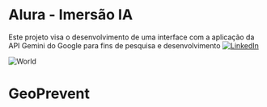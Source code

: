 # Alura - Imersão IA
Este projeto visa o desenvolvimento de uma interface com a aplicação da API Gemini do Google para fins de pesquisa e desenvolvimento
[![LinkedIn](https://img.shields.io/badge/LinkedIn-0077B5?style=for-the-badge&logo=linkedin&logoColor=white)](https://www.linkedin.com/in/kaue-caires/)

![World](w.gif)
# GeoPrevent 




